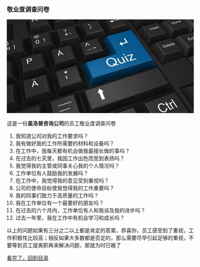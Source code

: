 ### 敬业度调查问卷

![假装这里有一张图片](/static/img/questionnaire-1.png)

这是一份**盖洛普咨询公司**的员工敬业度调查问卷

1. 我知道公司对我的工作要求吗？
1. 我有做好我的工作所需要的材料和设备吗？
1. 在工作中，我每天都有机会做我最擅长做的事吗？
1. 在过去的七天里，我因工作出色而受到表扬吗？
1. 我觉得我的主管或同事关心我的个人情况吗？
1. 工作单位有人鼓励我的发展吗？
1. 在工作中，我觉得我的意见受到重视吗？
1. 公司的使命目标使我觉得我的工作重要吗？
1. 我的同事们致力于高质量的工作吗？
1. 我在工作单位有一个最要好的朋友吗？
1. 在过去的六个月内，工作单位有人和我谈及我的进步吗？
1. 过去一年里，我在工作中有机会学习和成长吗？

以上的问题如果有三分之二以上都是肯定的答案，恭喜你，员工感受到了重视，工作积极性比较高；相反如果大多数都是否定的，那么需要尽早引起足够的重视，不要等到员工提离职再来解决问题，那就为时已晚了


[看完了，回到目录](/README.md)